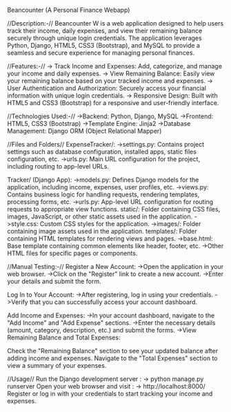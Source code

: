 Beancounter (A Personal Finance Webapp)

//Description:-//
Beancounter W is a web application designed to help users track their income, daily expenses, and view their remaining balance securely through unique login credentials. 
The application leverages Python, Django, HTML5, CSS3 (Bootstrap), and MySQL to provide a seamless and secure experience for managing personal finances.

//Features:-//
-> Track Income and Expenses: Add, categorize, and manage your income and daily expenses.
-> View Remaining Balance: Easily view your remaining balance based on your tracked income and expenses.
-> User Authentication and Authorization: Securely access your financial information with unique login credentials.
-> Responsive Design: Built with HTML5 and CSS3 (Bootstrap) for a responsive and user-friendly interface.

//Technologies Used:-//
->Backend: Python, Django, MySQL
->Frontend: HTML5, CSS3 (Bootstrap)
->Template Engine: Jinja2
->Database Management: Django ORM (Object Relational Mapper)

//Files and Folders//
ExpenseTracker/:
  ->settings.py: Contains project settings such as database configuration, installed apps, static files configuration, etc.
  ->urls.py: Main URL configuration for the project, including routing to app-level URLs.
  
Tracker/ (Django App):
  ->models.py: Defines Django models for the application, including income, expenses, user profiles, etc.
  ->views.py: Contains business logic for handling requests, rendering templates, processing forms, etc.
  ->urls.py: App-level URL configuration for routing requests to appropriate view functions.
static/: Folder containing CSS files, images, JavaScript, or other static assets used in the application.
  ->style.css: Custom CSS styles for the application.
  ->images/: Folder containing image assets used in the application.
templates/: Folder containing HTML templates for rendering views and pages.
  ->base.html: Base template containing common elements like header, footer, etc.
  ->Other HTML files for specific pages or components.

//Manual Testing:-//
Register a New Account:
  ->Open the application in your web browser.
  ->Click on the "Register" link to create a new account.
  ->Enter your details and submit the form.
  
Log In to Your Account:
  ->After registering, log in using your credentials.
  ->Verify that you can successfully access your account dashboard.
  
Add Income and Expenses:
  ->In your account dashboard, navigate to the "Add Income" and "Add Expense" sections.
  ->Enter the necessary details (amount, category, description, etc.) and submit the forms.
  ->View Remaining Balance and Total Expenses:

Check the "Remaining Balance" section to see your updated balance after adding income and expenses.
Navigate to the "Total Expenses" section to view a summary of your expenses.

//Usage//
Run the Django development server :
   -> python manage.py runserver
Open your web browser and visit : 
   -> http://localhost:8000/
Register or log in with your credentials to start tracking your income and expenses.
